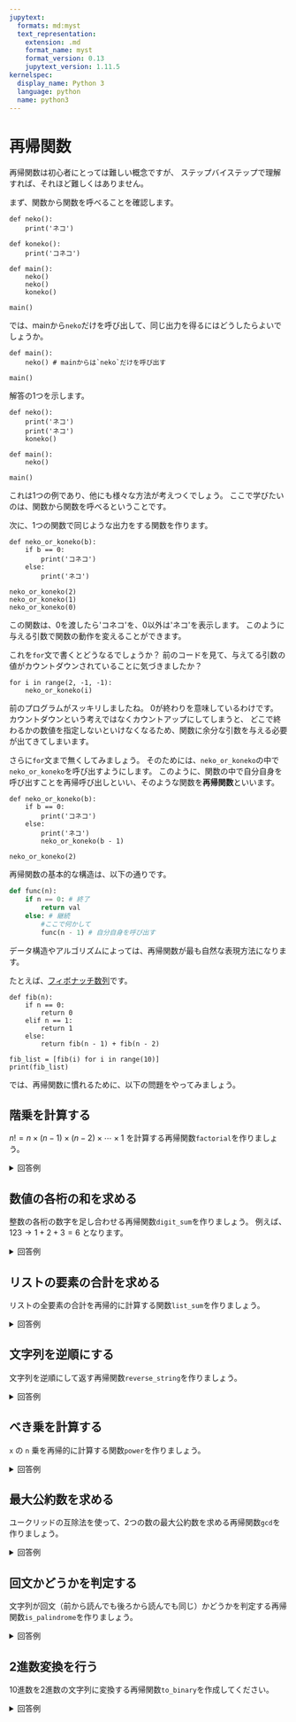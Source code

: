 ```yaml
---
jupytext:
  formats: md:myst
  text_representation:
    extension: .md
    format_name: myst
    format_version: 0.13
    jupytext_version: 1.11.5
kernelspec:
  display_name: Python 3
  language: python
  name: python3
---
```

再帰関数
=======

再帰関数は初心者にとっては難しい概念ですが、
ステップバイステップで理解すれば、それほど難しくはありません。

まず、関数から関数を呼べることを確認します。

```{code-cell}
def neko():
    print('ネコ')

def koneko():
    print('コネコ')

def main():
    neko()
    neko()
    koneko()

main()
```

では、mainから`neko`だけを呼び出して、同じ出力を得るにはどうしたらよいでしょうか。

```{code-cell}
def main():
    neko() # mainからは`neko`だけを呼び出す

main()
```

解答の1つを示します。

```{code-cell}
def neko():
    print('ネコ')
    print('ネコ')
    koneko()

def main():
    neko()

main()
```

これは1つの例であり、他にも様々な方法が考えつくでしょう。
ここで学びたいのは、関数から関数を呼べるということです。

次に、1つの関数で同じような出力をする関数を作ります。

```{code-cell}
def neko_or_koneko(b):
    if b == 0:
        print('コネコ')
    else:
        print('ネコ')

neko_or_koneko(2)
neko_or_koneko(1)
neko_or_koneko(0)
```

この関数は、0を渡したら'コネコ'を、0以外は'ネコ'を表示します。
このように与える引数で関数の動作を変えることができます。

これを`for`文で書くとどうなるでしょうか？
前のコードを見て、与えてる引数の値がカウントダウンされていることに気づきましたか？

```{code-cell}
for i in range(2, -1, -1):
    neko_or_koneko(i)
```

前のプログラムがスッキリしましたね。
0が終わりを意味しているわけです。
カウントダウンという考えではなくカウントアップにしてしまうと、
どこで終わるかの数値を指定しないといけなくなるため、関数に余分な引数を与える必要が出てきてしまいます。

さらに`for`文まで無くしてみましょう。
そのためには、`neko_or_koneko`の中で`neko_or_koneko`を呼び出すようにします。
このように、関数の中で自分自身を呼び出すことを再帰呼び出しといい、そのような関数を**再帰関数**といいます。

```{code-cell}
def neko_or_koneko(b):
    if b == 0:
        print('コネコ')
    else:
        print('ネコ')
        neko_or_koneko(b - 1)

neko_or_koneko(2)
```

再帰関数の基本的な構造は、以下の通りです。

```python
def func(n):
    if n == 0: # 終了
        return val
    else: # 継続
        #ここで何かして
        func(n - 1) # 自分自身を呼び出す
```

データ構造やアルゴリズムによっては、再帰関数が最も自然な表現方法になります。

たとえば、[フィボナッチ数列](https://ja.wikipedia.org/wiki/%E3%83%95%E3%82%A3%E3%83%9C%E3%83%8A%E3%83%83%E3%83%81%E6%95%B0)です。

```{code-cell}
def fib(n):
    if n == 0:
        return 0
    elif n == 1:
        return 1
    else:
        return fib(n - 1) + fib(n - 2)

fib_list = [fib(i) for i in range(10)]
print(fib_list)
```

では、再帰関数に慣れるために、以下の問題をやってみましょう。

## 階乗を計算する
$n! = n \times (n-1) \times (n-2) \times \cdots \times 1$
を計算する再帰関数`factorial`を作りましょう。

<details>
<summary> 回答例 </summary>

```python
def factorial(n):
    if n == 0 or n == 1:
        return 1
    else:
        return n * factorial(n - 1)

print(factorial(5))
```

</details>

## 数値の各桁の和を求める

整数の各桁の数字を足し合わせる再帰関数`digit_sum`を作りましょう。
例えば、$123 \rightarrow 1+2+3 = 6$ となります。

<details>
<summary> 回答例 </summary>

```python
def digit_sum(n):
    if n < 10:
        return n
    else:
        return n % 10 + digit_sum(n // 10)

print(digit_sum(123))
print(digit_sum(9876))
```

</details>

## リストの要素の合計を求める

リストの全要素の合計を再帰的に計算する関数`list_sum`を作りましょう。

<details>
<summary> 回答例 </summary>

```python
def list_sum(lst):
    if len(lst) == 0:
        return 0
    else:
        return lst[0] + list_sum(lst[1:])

print(list_sum([1, 2, 3, 4, 5]))
```

</details>

## 文字列を逆順にする

文字列を逆順にして返す再帰関数`reverse_string`を作りましょう。

<details>
<summary> 回答例 </summary>

```python
def reverse_string(s):
    if len(s) <= 1:
        return s
    else:
        return s[-1] + reverse_string(s[:-1])

print(reverse_string("Python"))
```

</details>

## べき乗を計算する
`x` の `n` 乗を再帰的に計算する関数`power`を作りましょう。

<details>
<summary> 回答例 </summary>

```python
def power(x, n):
    if n == 0:
        return 1
    else:
        return x * power(x, n - 1)

print(power(2, 5))
print(power(3, 4))
```

</details>

## 最大公約数を求める
ユークリッドの互除法を使って、2つの数の最大公約数を求める再帰関数`gcd`を作りましょう。

<details>
<summary> 回答例 </summary>

```python
def gcd(a, b):
    if b == 0:
        return a
    else:
        return gcd(b, a % b)

print(gcd(48, 18))
print(gcd(100, 25))
```

</details>

## 回文かどうかを判定する

文字列が回文（前から読んでも後ろから読んでも同じ）かどうかを判定する再帰関数`is_palindrome`を作りましょう。

<details>
<summary> 回答例 </summary>

```python
def is_palindrome(s):
    if len(s) <= 1:
        return True
    elif s[0] != s[-1]:
        return False
    else:
        return is_palindrome(s[1:-1])

print(is_palindrome("hello"))
print(is_palindrome("きんにくぼでぃでぼくにんき"))
```

</details>

## 2進数変換を行う

10進数を2進数の文字列に変換する再帰関数`to_binary`を作成してください。

<details>
<summary> 回答例 </summary>

```python
def to_binary(n):
    if n == 0:
        return "0"
    elif n == 1:
        return "1"
    else:
        return to_binary(n // 2) + str(n % 2)
print(to_binary(10))  # "1010"が表示される
print(to_binary(7))   # "111"が表示される
```

</details>
